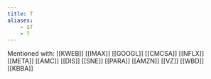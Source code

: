 ```yaml
---
title: T
aliases:
    - $T
    - T
---
```


Mentioned with:
[[KWEB]]
[[IMAX]]
[[GOOGL]]
[[CMCSA]]
[[NFLX]]
[[META]]
[[AMC]]
[[DIS]]
[[SNE]]
[[PARA]]
[[AMZN]]
[[VZ]]
[[WBD]]
[[KBBA]]

